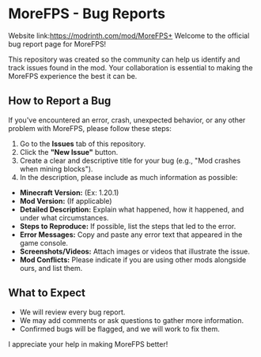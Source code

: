 # MoreFPS - Bug Reports
Website link:https://modrinth.com/mod/MoreFPS+
Welcome to the official bug report page for MoreFPS!

This repository was created so the community can help us identify and track issues found in the mod. Your collaboration is essential to making the MoreFPS experience the best it can be.

## How to Report a Bug

If you've encountered an error, crash, unexpected behavior, or any other problem with MoreFPS, please follow these steps:

1. Go to the **Issues** tab of this repository.
2. Click the **"New Issue"** button.
3. Create a clear and descriptive title for your bug (e.g., "Mod crashes when mining blocks").
4. In the description, please include as much information as possible:
* **Minecraft Version:** (Ex: 1.20.1)
* **Mod Version:** (If applicable)
* **Detailed Description:** Explain what happened, how it happened, and under what circumstances.
* **Steps to Reproduce:** If possible, list the steps that led to the error.
* **Error Messages:** Copy and paste any error text that appeared in the game console.
* **Screenshots/Videos:** Attach images or videos that illustrate the issue.
* **Mod Conflicts:** Please indicate if you are using other mods alongside ours, and list them.

## What to Expect

* We will review every bug report.
* We may add comments or ask questions to gather more information.
* Confirmed bugs will be flagged, and we will work to fix them.

I appreciate your help in making MoreFPS better!
